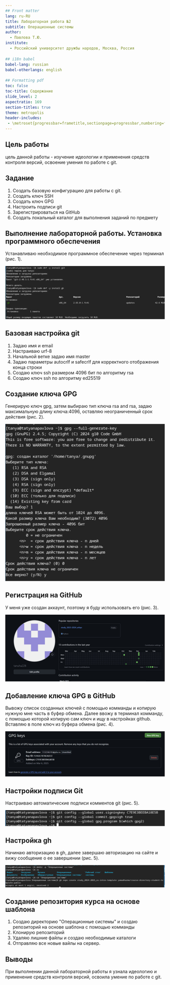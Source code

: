 ```yaml
---
## Front matter
lang: ru-RU
title: Лабораторная работа №2
subtitle: Операционные системы
author:
  - Павлова Т.Ю.
institute:
  - Российский университет дружбы народов, Москва, Россия

## i18n babel
babel-lang: russian
babel-otherlangs: english

## Formatting pdf
toc: false
toc-title: Содержание
slide_level: 2
aspectratio: 169
section-titles: true
theme: metropolis
header-includes:
 - \metroset{progressbar=frametitle,sectionpage=progressbar,numbering=fraction}
---
```


## Цель работы

цель данной работы - изучение идеологии и применения средств контроля версий, освоение умения по работе с git.

## Задание

1. Создать базовую конфигурацию для работы с git.
2. Создать ключ SSH
3. Создать ключ GPG 
4. Настроить подписи git
5. Зарегистрироваться на GitHub
6. Создать локальный каталог для выполнения заданий по предмету

## Выполнение лабораторной работы. Установка программного обеспечения

Устанавливаю необходимое программное обеспечение через терминал (рис. 1).

![Установка](image/1.jpg)

## Базовая настройка git

1. Задаю имя и email 
2. Настраиваю urf-8 
3. Начальной ветке задаю имя master
4. Задаю параметры autocrlf и safecrlf для корректного отображения конца строки
5. Создаю ключ ssh размером 4096 бит по алгоритму rsa 
6. Создаю ключ ssh по алгоритму ed25519 

## Создание ключа GPG

Генерирую ключ gpg, затем выбираю тип ключа rsa and rsa, задаю максимальную длину ключа:4096, оставляю неограниченный срок действия (рис. 2).

![Генерация ключа](image/8.jpg)

## Регистрация на GitHub

У меня уже создан аккаунт, поэтому я буду использовать его (рис. 3).

![Мой аккаунт](image/9.jpg)

## Добавление ключа GPG в GitHub

Вывожу список созданных ключей с помощью комманды и копирую нужную мне часть в буфер обмена. Далее ввожу в терминал комманду, с помощью которой копирую сам ключ и ищу в настройках github. Вставляю в поле ключ из буфера обмена (рис. 4).

![Добавление нового ключа](image/13.jpg)
## Настройки подписи Git

Настраиваю автоматические подписи комментов git (рис. 5).

![Настраивание подписей](image/14.jpg)

## Настройка gh

Начинаю авторизацию в gh, далее завершаю авторизацию на сайте и вижу сообщение о ее завершении (рис. 5).

![Сообщение о завершении авторизации](image/17.jpg)

## Создание репозитория курса на основе шаблона

1. Создаю директорию "Операционные системы" и создаю репозиторий на основе шаблона с помощью комманды 
2. Клонирую репозиторий 
3. Удаляю лишние файлы и создаю необходимые каталоги 
4. Отправляю все новые вайлы на сервер.

## Выводы

При выполнении данной лабораторной работы я узнала идеологию и применение средств контроля версий, освоила умение по работе с git.

